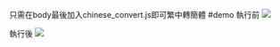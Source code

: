 只需在body最後加入chinese_convert.js即可繁中轉簡體
#demo
執行前
![](http://imgur.com/1Cfs1Rc.png)

執行後
![](http://imgur.com/NXT9DoI.png)
